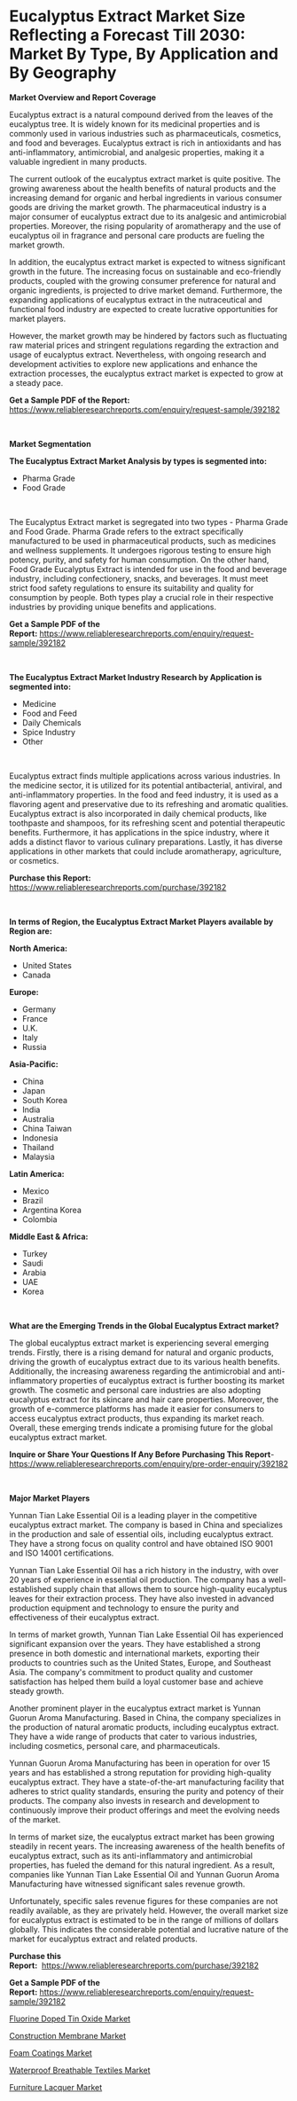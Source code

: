 <p><h1>Eucalyptus Extract Market Size Reflecting a Forecast Till 2030: Market By Type, By Application and By Geography</h1></p><p><strong>Market Overview and Report Coverage</strong></p>
<p><p>Eucalyptus extract is a natural compound derived from the leaves of the eucalyptus tree. It is widely known for its medicinal properties and is commonly used in various industries such as pharmaceuticals, cosmetics, and food and beverages. Eucalyptus extract is rich in antioxidants and has anti-inflammatory, antimicrobial, and analgesic properties, making it a valuable ingredient in many products.</p><p>The current outlook of the eucalyptus extract market is quite positive. The growing awareness about the health benefits of natural products and the increasing demand for organic and herbal ingredients in various consumer goods are driving the market growth. The pharmaceutical industry is a major consumer of eucalyptus extract due to its analgesic and antimicrobial properties. Moreover, the rising popularity of aromatherapy and the use of eucalyptus oil in fragrance and personal care products are fueling the market growth.</p><p>In addition, the eucalyptus extract market is expected to witness significant growth in the future. The increasing focus on sustainable and eco-friendly products, coupled with the growing consumer preference for natural and organic ingredients, is projected to drive market demand. Furthermore, the expanding applications of eucalyptus extract in the nutraceutical and functional food industry are expected to create lucrative opportunities for market players.</p><p>However, the market growth may be hindered by factors such as fluctuating raw material prices and stringent regulations regarding the extraction and usage of eucalyptus extract. Nevertheless, with ongoing research and development activities to explore new applications and enhance the extraction processes, the eucalyptus extract market is expected to grow at a steady pace.</p></p>
<p><strong>Get a Sample PDF of the Report:</strong> <a href="https://www.reliableresearchreports.com/enquiry/request-sample/392182">https://www.reliableresearchreports.com/enquiry/request-sample/392182</a></p>
<p>&nbsp;</p>
<p><strong>Market Segmentation</strong></p>
<p><strong>The Eucalyptus Extract Market Analysis by types is segmented into:</strong></p>
<p><ul><li>Pharma Grade</li><li>Food Grade</li></ul></p>
<p>&nbsp;</p>
<p><p>The Eucalyptus Extract market is segregated into two types - Pharma Grade and Food Grade. Pharma Grade refers to the extract specifically manufactured to be used in pharmaceutical products, such as medicines and wellness supplements. It undergoes rigorous testing to ensure high potency, purity, and safety for human consumption. On the other hand, Food Grade Eucalyptus Extract is intended for use in the food and beverage industry, including confectionery, snacks, and beverages. It must meet strict food safety regulations to ensure its suitability and quality for consumption by people. Both types play a crucial role in their respective industries by providing unique benefits and applications.</p></p>
<p><strong>Get a Sample PDF of the Report:</strong>&nbsp;<a href="https://www.reliableresearchreports.com/enquiry/request-sample/392182">https://www.reliableresearchreports.com/enquiry/request-sample/392182</a></p>
<p>&nbsp;</p>
<p><strong>The Eucalyptus Extract Market Industry Research by Application is segmented into:</strong></p>
<p><ul><li>Medicine</li><li>Food and Feed</li><li>Daily Chemicals</li><li>Spice Industry</li><li>Other</li></ul></p>
<p>&nbsp;</p>
<p><p>Eucalyptus extract finds multiple applications across various industries. In the medicine sector, it is utilized for its potential antibacterial, antiviral, and anti-inflammatory properties. In the food and feed industry, it is used as a flavoring agent and preservative due to its refreshing and aromatic qualities. Eucalyptus extract is also incorporated in daily chemical products, like toothpaste and shampoos, for its refreshing scent and potential therapeutic benefits. Furthermore, it has applications in the spice industry, where it adds a distinct flavor to various culinary preparations. Lastly, it has diverse applications in other markets that could include aromatherapy, agriculture, or cosmetics.</p></p>
<p><strong>Purchase this Report:</strong>&nbsp; <a href="https://www.reliableresearchreports.com/purchase/392182">https://www.reliableresearchreports.com/purchase/392182</a></p>
<p>&nbsp;</p>
<p><strong>In terms of Region, the Eucalyptus Extract Market Players available by Region are:</strong></p>
<p>
    <p> <strong> North America: </strong>
        <ul>
            <li>United States</li>
            <li>Canada</li>
        </ul>
        </p> 
    <p> <strong> Europe: </strong>
        <ul>
            <li>Germany</li>
            <li>France</li>
            <li>U.K.</li>
            <li>Italy</li>
            <li>Russia</li>
        </ul>
        </p> 
    <p> <strong> Asia-Pacific: </strong>
        <ul>
            <li>China</li>
            <li>Japan</li>
            <li>South Korea</li>
            <li>India</li>
            <li>Australia</li>
            <li>China Taiwan</li>
            <li>Indonesia</li>
            <li>Thailand</li>
            <li>Malaysia</li>
        </ul>
        </p> 
    <p> <strong> Latin America: </strong>
        <ul>
            <li>Mexico</li>
            <li>Brazil</li>
            <li>Argentina Korea</li>
            <li>Colombia</li>
        </ul>
        </p> 
    <p> <strong> Middle East & Africa: </strong>
        <ul>
            <li>Turkey</li>
            <li>Saudi</li>
            <li>Arabia</li>
            <li>UAE</li>
            <li>Korea</li>
        </ul>
    </p>
    </p>
<p>&nbsp;</p>
<p><strong>What are the Emerging Trends in the Global Eucalyptus Extract market?</strong></p>
<p><p>The global eucalyptus extract market is experiencing several emerging trends. Firstly, there is a rising demand for natural and organic products, driving the growth of eucalyptus extract due to its various health benefits. Additionally, the increasing awareness regarding the antimicrobial and anti-inflammatory properties of eucalyptus extract is further boosting its market growth. The cosmetic and personal care industries are also adopting eucalyptus extract for its skincare and hair care properties. Moreover, the growth of e-commerce platforms has made it easier for consumers to access eucalyptus extract products, thus expanding its market reach. Overall, these emerging trends indicate a promising future for the global eucalyptus extract market.</p></p>
<p><strong>Inquire or Share Your Questions If Any Before Purchasing This Report</strong>- <a href="https://www.reliableresearchreports.com/enquiry/pre-order-enquiry/392182">https://www.reliableresearchreports.com/enquiry/pre-order-enquiry/392182</a></p>
<p>&nbsp;</p>
<p><strong>Major Market Players</strong></p>
<p><p>Yunnan Tian Lake Essential Oil is a leading player in the competitive eucalyptus extract market. The company is based in China and specializes in the production and sale of essential oils, including eucalyptus extract. They have a strong focus on quality control and have obtained ISO 9001 and ISO 14001 certifications.</p><p>Yunnan Tian Lake Essential Oil has a rich history in the industry, with over 20 years of experience in essential oil production. The company has a well-established supply chain that allows them to source high-quality eucalyptus leaves for their extraction process. They have also invested in advanced production equipment and technology to ensure the purity and effectiveness of their eucalyptus extract.</p><p>In terms of market growth, Yunnan Tian Lake Essential Oil has experienced significant expansion over the years. They have established a strong presence in both domestic and international markets, exporting their products to countries such as the United States, Europe, and Southeast Asia. The company's commitment to product quality and customer satisfaction has helped them build a loyal customer base and achieve steady growth.</p><p>Another prominent player in the eucalyptus extract market is Yunnan Guorun Aroma Manufacturing. Based in China, the company specializes in the production of natural aromatic products, including eucalyptus extract. They have a wide range of products that cater to various industries, including cosmetics, personal care, and pharmaceuticals.</p><p>Yunnan Guorun Aroma Manufacturing has been in operation for over 15 years and has established a strong reputation for providing high-quality eucalyptus extract. They have a state-of-the-art manufacturing facility that adheres to strict quality standards, ensuring the purity and potency of their products. The company also invests in research and development to continuously improve their product offerings and meet the evolving needs of the market.</p><p>In terms of market size, the eucalyptus extract market has been growing steadily in recent years. The increasing awareness of the health benefits of eucalyptus extract, such as its anti-inflammatory and antimicrobial properties, has fueled the demand for this natural ingredient. As a result, companies like Yunnan Tian Lake Essential Oil and Yunnan Guorun Aroma Manufacturing have witnessed significant sales revenue growth.</p><p>Unfortunately, specific sales revenue figures for these companies are not readily available, as they are privately held. However, the overall market size for eucalyptus extract is estimated to be in the range of millions of dollars globally. This indicates the considerable potential and lucrative nature of the market for eucalyptus extract and related products.</p></p>
<p><strong>Purchase this Report:</strong>&nbsp;&nbsp;<a href="https://www.reliableresearchreports.com/purchase/392182">https://www.reliableresearchreports.com/purchase/392182</a></p>
<p></p>
<p><strong>Get a Sample PDF of the Report:</strong>&nbsp;<a href="https://www.reliableresearchreports.com/enquiry/request-sample/392182">https://www.reliableresearchreports.com/enquiry/request-sample/392182</a></p>
<p><p><a href="https://medium.com/@lindabrewer15/fluorine-doped-tin-oxide-market-comprehensive-assessment-by-type-application-and-geography-3dac1b0e2440">Fluorine Doped Tin Oxide Market</a></p><p><a href="https://medium.com/@laurenbrown1918/construction-membrane-market-insights-into-market-cagr-market-trends-and-growth-strategies-2b8d70117560">Construction Membrane Market</a></p><p><a href="https://medium.com/@emilywest91/analyzing-foam-coatings-market-global-industry-perspective-and-forecast-2023-to-2030-39b4d5075d00">Foam Coatings Market</a></p><p><a href="https://medium.com/@margaretlee84/waterproof-breathable-textiles-market-size-and-market-trends-complete-industry-overview-2023-to-24a04ce78757">Waterproof Breathable Textiles Market</a></p><p><a href="https://medium.com/@joycelucas56/analyzing-furniture-lacquer-market-global-industry-perspective-and-forecast-2023-to-2030-a8ec13486b16">Furniture Lacquer Market</a></p></p>